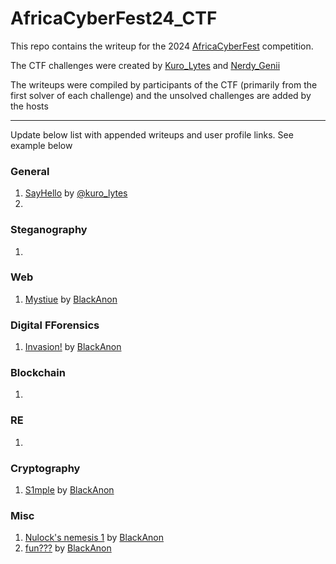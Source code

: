 # AfricaCyberFest24_CTF
This repo contains the writeup for the 2024 [AfricaCyberFest](https://twitter.com/AfricaCyberFest) competition.

The CTF challenges were created by [Kuro_Lytes](https://twitter.com/Kuro_Lytes) and [Nerdy_Genii](https://twitter.com/Nerdy_Genii)

The writeups were compiled by participants of the CTF (primarily from the first solver of each challenge) and the unsolved challenges are added by the hosts

---
Update below list with appended writeups and user profile links. See example below

### General 
1. [SayHello](https://github.com/M4xHedRum/AfricaCyberFest24_CTF/blob/main/Writeup/SayHello.md) by [@kuro_lytes](https://twitter.com/kuro_lytes)
2.

### Steganography 
1.

### Web
1. [Mystiue](https://github.com/BlackAnon22/AfricaCyberFest24_CTF/blob/main/Writeup/mystique.md) by [BlackAnon](https://x.com/BlackAnon22)

### Digital FForensics
1. [Invasion!](https://github.com/BlackAnon22/AfricaCyberFest24_CTF/blob/main/Writeup/Invasion!.md) by [BlackAnon](https://x.com/BlackAnon22)

### Blockchain 
1.

### RE
1.

### Cryptography
1. [S1mple](https://github.com/BlackAnon22/AfricaCyberFest24_CTF/blob/main/Writeup/S1mple.md) by [BlackAnon](https://x.com/BlackAnon22)

### Misc
1. [Nulock's nemesis 1](https://github.com/BlackAnon22/AfricaCyberFest24_CTF/blob/main/Writeup/nulock.md) by [BlackAnon](https://x.com/BlackAnon22)
2. [fun???](https://github.com/BlackAnon22/AfricaCyberFest24_CTF/blob/main/Writeup/fun%3F%3F%3F.md) by [BlackAnon](https://x.com/BlackAnon22)

